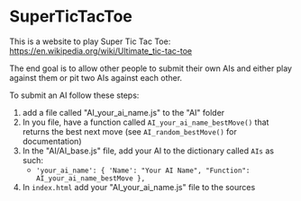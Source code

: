 # SuperTicTacToe

This is a website to play Super Tic Tac Toe: https://en.wikipedia.org/wiki/Ultimate_tic-tac-toe

The end goal is to allow other people to submit their own AIs and either play against them or pit two AIs against each other.

To submit an AI follow these steps:
 1. add a file called "AI_your_ai_name.js" to the "AI" folder
 2. In you file, have a function called `AI_your_ai_name_bestMove()` that returns the best next move (see `AI_random_bestMove()` for documentation)
 3. In the "AI/AI_base.js" file, add your AI to the dictionary called `AIs` as such:
    - `'your_ai_name': { 'Name': "Your AI Name", "Function": AI_your_ai_name_bestMove },`
 4. In `index.html` add your "AI_your_ai_name.js" file to the sources
